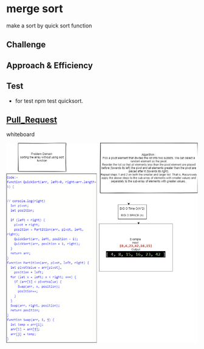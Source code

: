 #  merge sort
make a sort by quick sort function
## Challenge
## Approach & Efficiency
## Test 
* for test  npm test quicksort.

## [Pull_Request](https://github.com/ayoubkandah/data-structures-and-algorithms/pull/36)

whiteboard

![code278](./code28.png)
